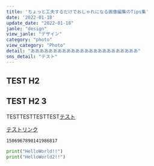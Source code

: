 ```yaml
---
title: 'ちょっと工夫するだけでおしゃれになる画像編集のTips集'
date: '2022-01-18'
update_date: "2022-01-18"
janle: "design"
view_janle: "デザイン"
category: "photo"
view_category: "Photo"
detail: "ああああああああああああああああああああああああ"
sns_detail: "テスト"
---
```


## TEST H2

## TEST H2 3

TESTTESTTESTTEST[テスト](https://google.com)

[テストリンク](https://google.com)

```twitter
1506967890141986817
```

```python
print("HelloWorld!!")
print("HelloWorld2!!")
```
